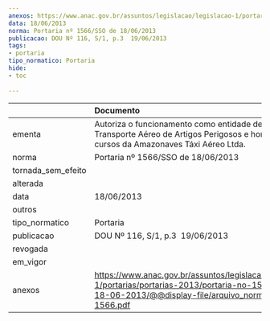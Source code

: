 ```yaml
---
anexos: https://www.anac.gov.br/assuntos/legislacao/legislacao-1/portarias/portarias-2013/portaria-no-1566-sso-de-18-06-2013/@@display-file/arquivo_norma/PA2013-1566.pdf
data: 18/06/2013
norma: Portaria nº 1566/SSO de 18/06/2013
publicacao: DOU Nº 116, S/1, p.3  19/06/2013
tags:
- portaria
tipo_normatico: Portaria
hide: 
- toc 
 
---
```


|                    | Documento                                                                                                                                                         |
|:-------------------|:------------------------------------------------------------------------------------------------------------------------------------------------------------------|
| ementa             | Autoriza o funcionamento como entidade de ensino de Transporte Aéreo de Artigos Perigosos e homologa os cursos da Amazonaves Táxi Aéreo Ltda.                     |
| norma              | Portaria nº 1566/SSO de 18/06/2013                                                                                                                                |
| tornada_sem_efeito |                                                                                                                                                                   |
| alterada           |                                                                                                                                                                   |
| data               | 18/06/2013                                                                                                                                                        |
| outros             |                                                                                                                                                                   |
| tipo_normatico     | Portaria                                                                                                                                                          |
| publicacao         | DOU Nº 116, S/1, p.3  19/06/2013                                                                                                                                  |
| revogada           |                                                                                                                                                                   |
| em_vigor           |                                                                                                                                                                   |
| anexos             | https://www.anac.gov.br/assuntos/legislacao/legislacao-1/portarias/portarias-2013/portaria-no-1566-sso-de-18-06-2013/@@display-file/arquivo_norma/PA2013-1566.pdf |